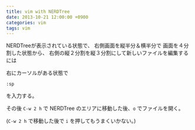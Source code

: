 ```yaml
---
title: vim with NERDTree
date: 2013-10-21 12:00:00 +0900
categories: vim
tags: vim
---
```


NERDTreeが表示されている状態で、
右側画面を縦半分＆横半分で 画面を４分割した状態から、
右側の縦２分割を縦３分割にして新しいファイルを編集するには

右にカーソルがある状態で

`:sp`

を入力する。

その後 `C-w 2 h` で NERDTree のエリアに移動した後、`o` でファイルを開く。

(`C-w 2 h` で移動した後で `i` を押してもうまくいかない。)

